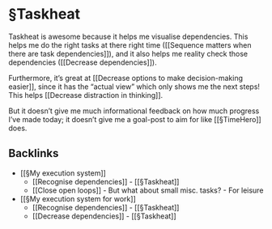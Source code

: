 # §Taskheat
Taskheat is awesome because it helps me visualise dependencies. This helps me do the right tasks at there right time ([[Sequence matters when there are task dependencies]]), and it also helps me reality check those dependencies ([[Decrease dependencies]]).

Furthermore, it’s great at [[Decrease options to make decision-making easier]], since it has the “actual view” which only shows me the next steps! This helps [[Decrease distraction in thinking]].

But it doesn’t give me much informational feedback on how much progress I’ve made today; it doesn’t give me a goal-post to aim for like [[§TimeHero]] does.

## Backlinks
* [[§My execution system]]
	* [[Recognise dependencies]] - [[§Taskheat]]
	* [[Close open loops]] 
		\- But what about small misc. tasks?
	\- For leisure
* [[§My execution system for work]]
	* [[Recognise dependencies]] - [[§Taskheat]]
	* [[Decrease dependencies]] - [[§Taskheat]]

<!-- {BearID:ED72E5B8-3555-4400-98EA-F5EF33EBD768-810-000008DC27A1BE9A} -->

